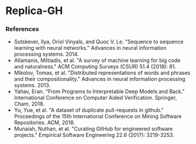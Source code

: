 # Replica-GH

### References
* Sutskever, Ilya, Oriol Vinyals, and Quoc V. Le. "Sequence to sequence learning with neural networks." Advances in neural information processing systems. 2014.
* Allamanis, Miltiadis, et al. "A survey of machine learning for big code and naturalness." ACM Computing Surveys (CSUR) 51.4 (2018): 81.
* Mikolov, Tomas, et al. "Distributed representations of words and phrases and their compositionality." Advances in neural information processing systems. 2013.
* Yahav, Eran. "From Programs to Interpretable Deep Models and Back." International Conference on Computer Aided Verification. Springer, Cham, 2018.
* Yu, Yue, et al. "A dataset of duplicate pull-requests in github." Proceedings of the 15th International Conference on Mining Software Repositories. ACM, 2018.
* Munaiah, Nuthan, et al. "Curating GitHub for engineered software projects." Empirical Software Engineering 22.6 (2017): 3219-3253.
